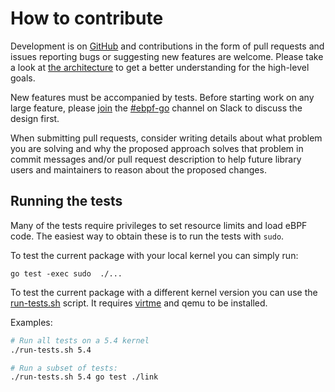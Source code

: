 # How to contribute

Development is on [GitHub](https://github.com/cilium/ebpf) and contributions in
the form of pull requests and issues reporting bugs or suggesting new features
are welcome. Please take a look at [the architecture](ARCHITECTURE.md) to get
a better understanding for the high-level goals.

New features must be accompanied by tests. Before starting work on any large
feature, please [join](https://ebpf.io/slack) the
[#ebpf-go](https://cilium.slack.com/messages/ebpf-go) channel on Slack to
discuss the design first.

When submitting pull requests, consider writing details about what problem you
are solving and why the proposed approach solves that problem in commit messages
and/or pull request description to help future library users and maintainers to
reason about the proposed changes.

## Running the tests

Many of the tests require privileges to set resource limits and load eBPF code.
The easiest way to obtain these is to run the tests with `sudo`.

To test the current package with your local kernel you can simply run:
```
go test -exec sudo  ./...
```

To test the current package with a different kernel version you can use the [run-tests.sh](run-tests.sh) script.
It requires [virtme](https://github.com/amluto/virtme) and qemu to be installed.

Examples:

```bash
# Run all tests on a 5.4 kernel
./run-tests.sh 5.4

# Run a subset of tests:
./run-tests.sh 5.4 go test ./link
```
